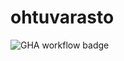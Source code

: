 # ohtuvarasto

![GHA workflow badge](https://github.com/immone/ohtuvarasto/worksflows/CI/badge.svg)
